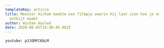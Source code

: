 ```yaml
---
templateKey: article
title: Meester Hicham maakte een filmpje waarin hij laat zien hoe je een gezond
  ontbijt maakt
author: Hicham Aouled
date: 2020-06-01T14:30:46.892Z
---
```

`youtube: pJJGMFC6bLM`